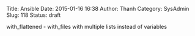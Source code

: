 Title: Ansible
Date: 2015-01-16 16:38
Author: Thanh
Category: SysAdmin
Slug: 118
Status: draft

with\_flattened - with\_files with multiple lists instead of variables
